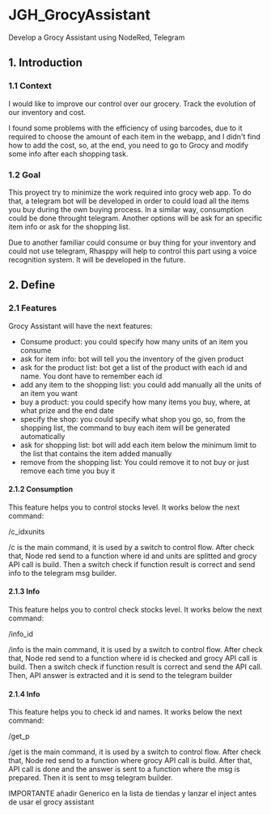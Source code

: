# JGH_GrocyAssistant
Develop a Grocy Assistant using NodeRed, Telegram

## 1. Introduction
### 1.1 Context
I would like to improve our control over our grocery. Track the evolution of our inventory and cost.

I found some problems with the efficiency of using barcodes, due to it required to choose the amount of each item in the webapp, and I didn't find how to add the cost, so, at the end, you need to go to Grocy and modify some info after each shopping task.

### 1.2 Goal
This proyect try to minimize the work required into grocy web app. To do that, a telegram bot will be developed in order to could load all the items you buy during the own buying process. In a similar way, consumption could be done throught telegram. Another options will be ask for an specific item info or ask for the shopping list.

Due to another familiar could consume or buy thing for your inventory and could not use telegram, Rhasppy will help to control this part using a voice recognition system. It will be developed in the future.

## 2. Define

### 2.1 Features
Grocy Assistant will have the next features:
- Consume product: you could specify how many units of an item you consume
- ask for item info: bot will tell you the inventory of the given product
- ask for the product list: bot get a list of the product with each id and name. You dont have to remember each id
- add any item to the shopping list: you could add manually all the units of an item you want
- buy a product: you could specify how many items you buy, where, at what prize and the end date
- specify the shop: you could specify what shop you go, so, from the shopping list, the command to buy each item will be generated automatically
- ask for shopping list: bot will add each item below the minimum limit to the list that contains the item added manually
- remove from the shopping list: You could remove it to not buy or just remove each time you buy it

#### 2.1.2 Consumption

This feature helps you to control stocks level. It works below the next command:

/c_idxunits

/c is the main command, it is used by a switch to control flow. After check that, Node red send to a function where id and units are splitted and grocy API call is build. Then a switch check if function result is correct and send info to the telegram msg builder.

#### 2.1.3 Info

This feature helps you to control check stocks level. It works below the next command:

/info_id

/info is the main command, it is used by a switch to control flow. After check that, Node red send to a function where id is checked and grocy API call is build. Then a switch check if function result is correct and send the API call. Then, API answer is extracted and it is send to the telegram builder

#### 2.1.4 Info

This feature helps you to check id and names. It works below the next command:

/get_p

/get is the main command, it is used by a switch to control flow. After check that, Node red send to a function where  grocy API call is build. After that, API call is done and the answer is sent to a function where the msg is prepared. Then it is sent to msg telegram builder.

IMPORTANTE añadir Generico en la lista de tiendas y lanzar el inject antes de usar el grocy assistant
